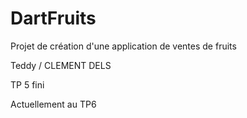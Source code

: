 # DartFruits
Projet de création d'une application de ventes de fruits

Teddy / CLEMENT DELS 

TP 5 fini 

Actuellement au TP6
